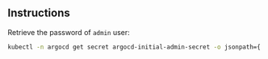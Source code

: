 ## Instructions
Retrieve the password of `admin` user:
```bash
kubectl -n argocd get secret argocd-initial-admin-secret -o jsonpath={.data.password} | base64 -d
```
